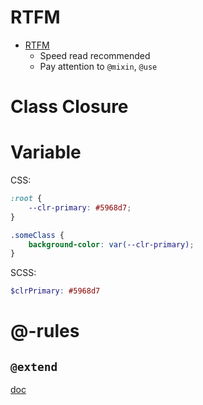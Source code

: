 # RTFM
- [RTFM](http://www.sass-lang.com/)
  - Speed read recommended 
  - Pay attention to ```@mixin```, ```@use```

# Class Closure

# Variable
CSS:
```css
:root {
    --clr-primary: #5968d7;
}

.someClass {
    background-color: var(--clr-primary);
}

```
SCSS:
```scss
$clrPrimary: #5968d7

```

# @-rules
## ```@extend```
[doc](https://sass-lang.com/documentation/at-rules/extend)